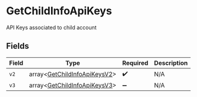 # GetChildInfoApiKeys

API Keys associated to child account


## Fields

| Field                                                                        | Type                                                                         | Required                                                                     | Description                                                                  |
| ---------------------------------------------------------------------------- | ---------------------------------------------------------------------------- | ---------------------------------------------------------------------------- | ---------------------------------------------------------------------------- |
| `v2`                                                                         | array<[GetChildInfoApiKeysV2](../../models/shared/GetChildInfoApiKeysV2.md)> | :heavy_check_mark:                                                           | N/A                                                                          |
| `v3`                                                                         | array<[GetChildInfoApiKeysV3](../../models/shared/GetChildInfoApiKeysV3.md)> | :heavy_minus_sign:                                                           | N/A                                                                          |
